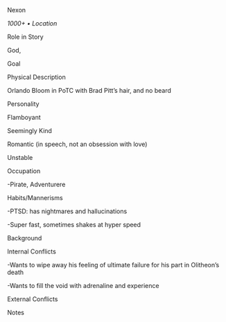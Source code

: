 Nexon

*1000+ • Location*

Role in Story

God, 

Goal


Physical Description

Orlando Bloom in PoTC with Brad Pitt’s hair, and no beard

Personality

Flamboyant

Seemingly Kind

Romantic (in speech, not an obsession with love)

Unstable

Occupation

\-Pirate, Adventurere

Habits/Mannerisms

\-PTSD: has nightmares and hallucinations

\-Super fast, sometimes shakes at hyper speed

Background


Internal Conflicts

\-Wants to wipe away his feeling of ultimate failure for his part in Olitheon’s death

\-Wants to fill the void with adrenaline and experience

External Conflicts


Notes

